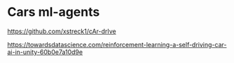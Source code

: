 # Cars ml-agents

https://github.com/xstreck1/cAr-drIve

https://towardsdatascience.com/reinforcement-learning-a-self-driving-car-ai-in-unity-60b0e7a10d9e
